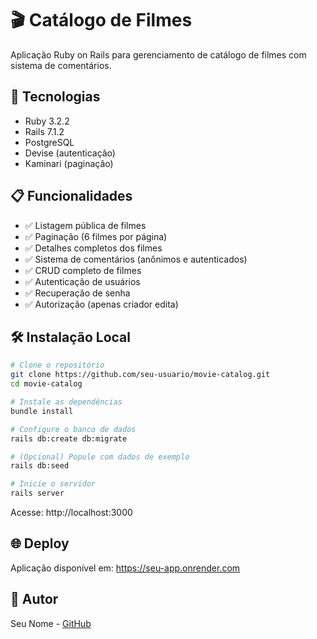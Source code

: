 # 🎬 Catálogo de Filmes

Aplicação Ruby on Rails para gerenciamento de catálogo de filmes com sistema de comentários.

## 🚀 Tecnologias

- Ruby 3.2.2
- Rails 7.1.2
- PostgreSQL
- Devise (autenticação)
- Kaminari (paginação)

## 📋 Funcionalidades

- ✅ Listagem pública de filmes
- ✅ Paginação (6 filmes por página)
- ✅ Detalhes completos dos filmes
- ✅ Sistema de comentários (anônimos e autenticados)
- ✅ CRUD completo de filmes
- ✅ Autenticação de usuários
- ✅ Recuperação de senha
- ✅ Autorização (apenas criador edita)

## 🛠️ Instalação Local
```bash
# Clone o repositório
git clone https://github.com/seu-usuario/movie-catalog.git
cd movie-catalog

# Instale as dependências
bundle install

# Configure o banco de dados
rails db:create db:migrate

# (Opcional) Popule com dados de exemplo
rails db:seed

# Inicie o servidor
rails server
```

Acesse: http://localhost:3000

## 🌐 Deploy

Aplicação disponível em: https://seu-app.onrender.com

## 👤 Autor

Seu Nome - [GitHub](https://github.com/seu-usuario)